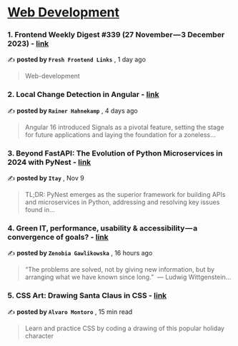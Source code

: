 
<h1><a href=https://medium.com/tag/web-development/recommended target="_blank" rel="noopener noreferrer">Web Development</a></h1>
<h3>1. Frontend Weekly Digest #339 (27 November — 3 December 2023) - <a href=https://medium.com/@frontender-ua/frontend-weekly-digest-339-27-november-3-december-2023-d6a0cec32f53?source=tag_recommended_feed---------0-84----------web_development----------87e060bf_5572_42a8_b4f9_dbf8f40ebbca------- target="_blank" rel="noopener noreferrer">link</a></h3>

✍️ **posted by `Fresh Frontend Links`** <date> , 1 day ago</date>

<blockquote>Web-development</blockquote>

<h3>2. Local Change Detection in Angular - <a href=https://medium.com/ngconf/local-change-detection-in-angular-410d82b38664?source=tag_recommended_feed---------1-107----------web_development----------87e060bf_5572_42a8_b4f9_dbf8f40ebbca------- target="_blank" rel="noopener noreferrer">link</a></h3>

✍️ **posted by `Rainer Hahnekamp`** <date> , 4 days ago</date>

<blockquote>Angular 16 introduced Signals as a pivotal feature, setting the stage for future applications and laying the foundation for a zoneless…</blockquote>

<h3>3. Beyond FastAPI: The Evolution of Python Microservices in 2024 with PyNest - <a href=https://medium.com/@itay2803/stop-using-raw-fastapi-this-is-how-microservices-created-with-python-in-2024-a3ffbf57d103?source=tag_recommended_feed---------2-85----------web_development----------87e060bf_5572_42a8_b4f9_dbf8f40ebbca------- target="_blank" rel="noopener noreferrer">link</a></h3>

✍️ **posted by `Itay`** <date> , Nov 9</date>

<blockquote>TL;DR: PyNest emerges as the superior framework for building APIs and microservices in Python, addressing and resolving key issues found in…</blockquote>

<h3>4. Green IT, performance, usability & accessibility — a convergence of goals? - <a href=https://medium.com/ecovadis-engineering/green-it-performance-usability-accessibility-a-convergence-of-goals-696dc9d81de5?source=tag_recommended_feed---------3-84----------web_development----------87e060bf_5572_42a8_b4f9_dbf8f40ebbca------- target="_blank" rel="noopener noreferrer">link</a></h3>

✍️ **posted by `Zenobia Gawlikowska`** <date> , 16 hours ago</date>

<blockquote>“The problems are solved, not by giving new information, but by arranging what we have known since long.” 
― Ludwig Wittgenstein…</blockquote>

<h3>5. CSS Art: Drawing Santa Claus in CSS - <a href=https://medium.com/gitconnected/css-art-drawing-santa-claus-in-css-1f27a764d43f?source=tag_recommended_feed---------4-107----------web_development----------87e060bf_5572_42a8_b4f9_dbf8f40ebbca------- target="_blank" rel="noopener noreferrer">link</a></h3>

✍️ **posted by `Alvaro Montoro`** <date> , 15 min read</date>

<blockquote>Learn and practice CSS by coding a drawing of this popular holiday character</blockquote>

